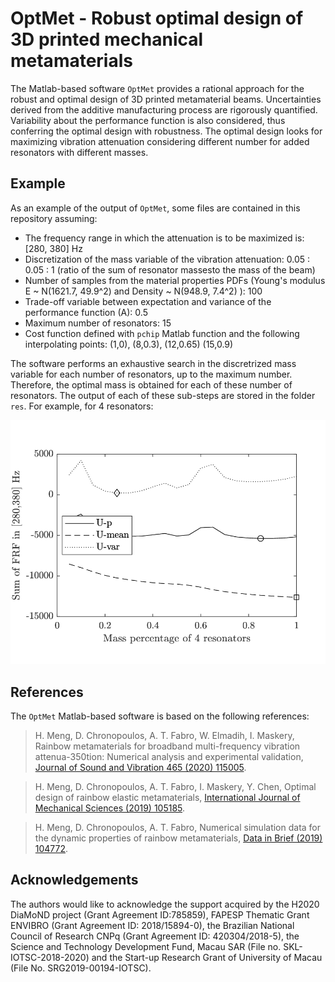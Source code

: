 # OptMet - Robust optimal design of 3D printed mechanical metamaterials

The Matlab-based software `OptMet` provides a rational approach for the robust and optimal design of 3D printed metamaterial beams. Uncertainties derived from the additive manufacturing process are rigorously quantified. Variability about the performance function is also considered, thus conferring the optimal design with robustness. The optimal design looks for maximizing vibration attenuation considering different number for added resonators with different masses.

## Example

As an example of the output of `OptMet`, some files are contained in this repository assuming: 

* The frequency range in which the attenuation is to be maximized is:  [280, 380] Hz
* Discretization of the mass variable of the vibration attenuation: 0.05 : 0.05 : 1 (ratio of the sum of resonator massesto the mass of the beam)
* Number of samples from the material properties PDFs (Young's modulus E ~ N(1621.7, 49.9^2) and Density ~ N(948.9, 7.4^2) ): 100
* Trade-off variable between expectation and variance of the performance function (A): 0.5
* Maximum number of resonators: 15
* Cost function defined with `pchip` Matlab function and the following interpolating points: (1,0), (8,0.3), (12,0.65) (15,0.9)

The software performs an exhaustive search in the discretrized mass variable for each number of resonators, up to the maximum number. Therefore, the optimal mass is obtained for each of these number of resonators. The output of each of these sub-steps are stored in the folder `res`. For example, for 4 resonators:

<img src="https://github.com/scanteroch/OptMet/blob/master/example_png/N_res4.png" alt="drawing" width="600"/>

## References

The `OptMet` Matlab-based software is based on the following references:

> H. Meng, D. Chronopoulos, A. T. Fabro, W. Elmadih, I. Maskery, Rainbow metamaterials for broadband multi-frequency vibration attenua-350tion: Numerical analysis and experimental validation, [Journal of Sound and Vibration 465 (2020) 115005](https://doi.org/10.1016/j.jsv.2019.115005).

>H. Meng, D. Chronopoulos, A. T. Fabro, I. Maskery, Y. Chen, Optimal design of rainbow elastic metamaterials, [International Journal of Mechanical Sciences (2019) 105185](https://doi.org/10.1016/j.ijmecsci.2019.105185).

>H. Meng,  D. Chronopoulos,  A. T. Fabro,  Numerical simulation data for the dynamic properties of rainbow metamaterials,  [Data in Brief (2019) 104772](https://doi.org/10.1016/j.dib.2019.104772).

## Acknowledgements

The authors would like to acknowledge the support acquired by the H2020 DiaMoND project (Grant Agreement ID:785859), FAPESP Thematic Grant ENVIBRO (Grant Agreement ID: 2018/15894-0), the Brazilian National Council of Research CNPq (Grant Agreement ID: 420304/2018-5), the Science and Technology Development Fund, Macau SAR (File no. SKL-IOTSC-2018-2020) and the Start-up Research Grant of University of Macau (File No. SRG2019-00194-IOTSC). 
